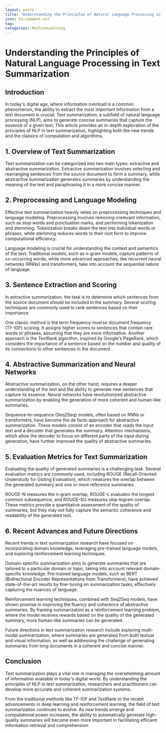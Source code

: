 ```yaml
---
layout: posts
title: "Understanding the Principles of Natural Language Processing in Text Summarization"
icon: fa-comment-alt
tag:      
categories: MachineLearning
---
```



# Understanding the Principles of Natural Language Processing in Text Summarization

## Introduction

In today's digital age, where information overload is a common phenomenon, the ability to extract the most important information from a text document is crucial. Text summarization, a subfield of natural language processing (NLP), aims to generate concise summaries that capture the essence of a given text. This article provides an in-depth exploration of the principles of NLP in text summarization, highlighting both the new trends and the classics of computation and algorithms.

## 1. Overview of Text Summarization

Text summarization can be categorized into two main types: extractive and abstractive summarization. Extractive summarization involves selecting and rearranging sentences from the source document to form a summary, while abstractive summarization generates summaries by understanding the meaning of the text and paraphrasing it in a more concise manner.

## 2. Preprocessing and Language Modeling

Effective text summarization heavily relies on preprocessing techniques and language modeling. Preprocessing involves removing irrelevant information, such as stop words and punctuation marks, and performing tokenization and stemming. Tokenization breaks down the text into individual words or phrases, while stemming reduces words to their root form to improve computational efficiency.

Language modeling is crucial for understanding the context and semantics of the text. Traditional models, such as n-gram models, capture patterns of co-occurring words, while more advanced approaches, like recurrent neural networks (RNNs) and transformers, take into account the sequential nature of language.

## 3. Sentence Extraction and Scoring

In extractive summarization, the task is to determine which sentences from the source document should be included in the summary. Several scoring techniques are commonly used to rank sentences based on their importance.

One classic method is the term frequency-inverse document frequency (TF-IDF) scoring. It assigns higher scores to sentences that contain rare words or phrases, assuming that they are more informative. Another approach is the TextRank algorithm, inspired by Google's PageRank, which considers the importance of a sentence based on the number and quality of its connections to other sentences in the document.

## 4. Abstractive Summarization and Neural Networks

Abstractive summarization, on the other hand, requires a deeper understanding of the text and the ability to generate new sentences that capture its essence. Neural networks have revolutionized abstractive summarization by enabling the generation of more coherent and human-like summaries.

Sequence-to-sequence (Seq2Seq) models, often based on RNNs or transformers, have become the de facto approach for abstractive summarization. These models consist of an encoder that reads the input text and a decoder that generates the summary. Attention mechanisms, which allow the decoder to focus on different parts of the input during generation, have further improved the quality of abstractive summaries.

## 5. Evaluation Metrics for Text Summarization

Evaluating the quality of generated summaries is a challenging task. Several evaluation metrics are commonly used, including ROUGE (Recall-Oriented Understudy for Gisting Evaluation), which measures the overlap between the generated summary and one or more reference summaries.

ROUGE-N measures the n-gram overlap, ROUGE-L evaluates the longest common subsequence, and ROUGE-SU measures skip-bigram overlap. These metrics provide a quantitative assessment of the quality of summaries, but they may not fully capture the semantic coherence and readability of the generated text.

## 6. Recent Advances and Future Directions

Recent trends in text summarization research have focused on incorporating domain knowledge, leveraging pre-trained language models, and exploring reinforcement learning techniques.

Domain-specific summarization aims to generate summaries that are tailored to a particular domain or topic, taking into account relevant domain-specific knowledge. Pre-trained language models, such as BERT (Bidirectional Encoder Representations from Transformers), have achieved state-of-the-art results by fine-tuning on summarization tasks, effectively capturing the nuances of language.

Reinforcement learning techniques, combined with Seq2Seq models, have shown promise in improving the fluency and coherence of abstractive summaries. By framing summarization as a reinforcement learning problem, where the model receives rewards based on the quality of the generated summary, more human-like summaries can be generated.

Future directions in text summarization research include exploring multi-modal summarization, where summaries are generated from both textual and visual information, as well as addressing the challenge of generating summaries from long documents in a coherent and concise manner.

## Conclusion

Text summarization plays a vital role in managing the overwhelming amount of information available in today's digital world. By understanding the principles of NLP in text summarization, researchers and practitioners can develop more accurate and coherent summarization systems.

From the traditional methods like TF-IDF and TextRank to the recent advancements in deep learning and reinforcement learning, the field of text summarization continues to evolve. As new trends emerge and computational power increases, the ability to automatically generate high-quality summaries will become even more important in facilitating efficient information retrieval and comprehension.